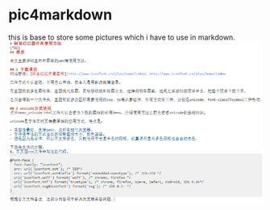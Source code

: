 # pic4markdown
this is base to store some pictures which i have to use in markdown. 
![mdcodedemo](https://raw.githubusercontent.com/ZBayes/pic4markdown/master/mdcodeDEMO.png)
